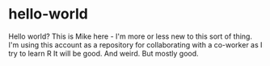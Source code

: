 # hello-world

Hello world? This is Mike here - I'm more or less new to this sort of thing.
I'm using this account as a repository for collaborating with a co-worker as I try to learn R
It will be good. And weird. But mostly good.
